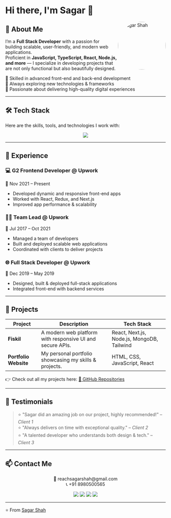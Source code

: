 # Hi there, I'm Sagar 👋  

<img src="https://github.com/shahsagarm/sagarshah.dev/blob/main/public/images/sagar.png" alt="Sagar Shah" width="150" align="right" style="border-radius:50%;" />

## 🚀 About Me  
I’m a **Full Stack Developer** with a passion for building scalable, user-friendly, and modern web applications.  
Proficient in **JavaScript, TypeScript, React, Node.js, and more** — I specialize in developing projects that are not only functional but also beautifully designed.  

🔹 Skilled in advanced front-end and back-end development  
🔹 Always exploring new technologies & frameworks  
🔹 Passionate about delivering high-quality digital experiences  

---

## 🛠️ Tech Stack  
Here are the skills, tools, and technologies I work with:  

<p align="center">
  <img src="https://skillicons.dev/icons?i=js,ts,react,nextjs,nodejs,express,tailwind,redux,mongodb,postgresql,docker,git" />
</p>

---

## 💼 Experience  

### 💻 G2 Frontend Developer @ Upwork  
📅 Nov 2021 – Present  
- Developed dynamic and responsive front-end apps  
- Worked with React, Redux, and Next.js  
- Improved app performance & scalability  

### 👨‍💻 Team Lead @ Upwork  
📅 Jul 2017 – Oct 2021  
- Managed a team of developers  
- Built and deployed scalable web applications  
- Coordinated with clients to deliver projects  

### 🌐 Full Stack Developer @ Upwork  
📅 Dec 2019 – May 2019  
- Designed, built & deployed full-stack applications  
- Integrated front-end with backend services  

---

## 🌟 Projects  

| Project | Description | Tech Stack |
|---------|-------------|------------|
| **Fiskil** | A modern web platform with responsive UI and secure APIs. | React, Next.js, Node.js, MongoDB, Tailwind |
| **Portfolio Website** | My personal portfolio showcasing my skills & projects. | HTML, CSS, JavaScript, React |

👉 Check out all my projects here: [🔗 GitHub Repositories](https://github.com/shahsagarm)

---

## 💬 Testimonials  

> ⭐️ "Sagar did an amazing job on our project, highly recommended!" – *Client 1*  
> ⭐️ "Always delivers on time with exceptional quality." – *Client 2*  
> ⭐️ "A talented developer who understands both design & tech." – *Client 3*  

---

## 📫 Contact Me  

<p align="center">
  📧 reachsagarshah@gmail.com <br/>
  📞 +91 8980500565
</p>

<p align="center">
  <a href="https://facebook.com" target="_blank"><img src="https://img.shields.io/badge/Facebook-%231877F2.svg?&style=for-the-badge&logo=facebook&logoColor=white" /></a>
  <a href="https://linkedin.com" target="_blank"><img src="https://img.shields.io/badge/LinkedIn-%230077B5.svg?&style=for-the-badge&logo=linkedin&logoColor=white" /></a>
  <a href="https://github.com/shahsagarm" target="_blank"><img src="https://img.shields.io/badge/GitHub-%2312100E.svg?&style=for-the-badge&logo=github&logoColor=white" /></a>
  <a href="https://twitter.com" target="_blank"><img src="https://img.shields.io/badge/Twitter-%231DA1F2.svg?&style=for-the-badge&logo=twitter&logoColor=white" /></a>
</p>

---

⭐️ From [Sagar Shah](https://github.com/shahsagarm)  
